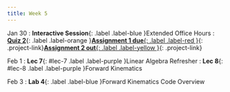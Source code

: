 ```yaml
---
title: Week 5
---
```


Jan 30
: **Interactive Session**{: .label .label-blue }Extended Office Hours
: [**Quiz 2**](){: .label .label-orange }[**Assignment 1 due**{: .label .label-red }](/assignments/asgn0/){: .project-link}[**Assignment 2 out**{: .label .label-yellow }](/assignments/asgn1/){: .project-link}



Feb 1
: **Lec 7**{: #lec-7 .label .label-purple }Linear Algebra Refresher
: **Lec 8**{: #lec-8 .label .label-purple }Forward Kinematics



Feb 3
: **Lab 4**{: .label .label-blue }Forward Kinematics Code Overview
